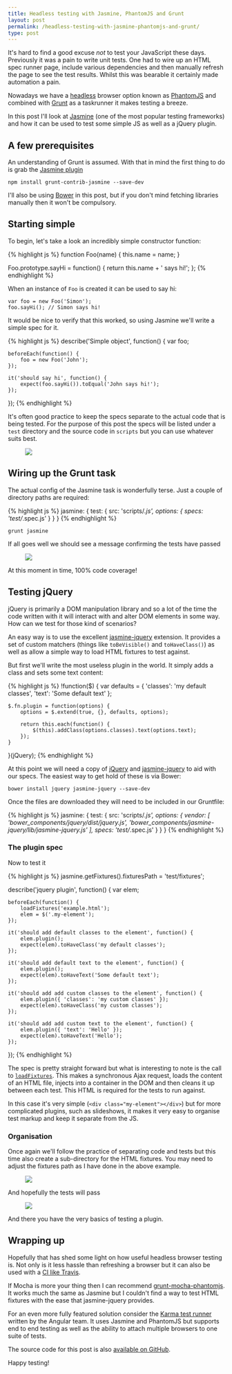 ```yaml
---
title: Headless testing with Jasmine, PhantomJS and Grunt
layout: post
permalink: /headless-testing-with-jasmine-phantomjs-and-grunt/
type: post
---
```


It's hard to find a good excuse _not_ to test your JavaScript these days. Previously it was a pain to write unit tests. One had to wire up an HTML spec runner page, include various dependencies and then manually refresh the page to see the test results. Whilst this was bearable it certainly made automation a pain.

Nowadays we have a [headless](http://phantomjs.org/headless-testing.html) browser option known as [PhantomJS](http://phantomjs.org/) and combined with [Grunt](gruntjs.com) as a taskrunner it makes testing a breeze.

In this post I'll look at [Jasmine](http://pivotal.github.io/jasmine/) (one of the most popular testing frameworks) and how it can be used to test some simple JS as well as a jQuery plugin.

## A few prerequisites

An understanding of Grunt is assumed. With that in mind the first thing to do is grab the [Jasmine plugin](https://github.com/gruntjs/grunt-contrib-jasmine)

    npm install grunt-contrib-jasmine --save-dev

I'll also be using [Bower](http://bower.io) in this post, but if you don't mind fetching libraries manually then it won't be compulsory.

## Starting simple

To begin, let's take a look an incredibly simple constructor function:

{% highlight js %}
function Foo(name) {
    this.name = name;
}

Foo.prototype.sayHi = function() {
    return this.name + ' says hi!';
};
{% endhighlight %}

When an instance of `Foo` is created it can be used to say hi:

    var foo = new Foo('Simon');
    foo.sayHi(); // Simon says hi!

It would be nice to verify that this worked, so using Jasmine we'll write a simple spec for it.

{% highlight js %}
describe('Simple object', function() {
    var foo;

    beforeEach(function() {
        foo = new Foo('John');
    });

    it('should say hi', function() {
        expect(foo.sayHi()).toEqual('John says hi!');
    });
});
{% endhighlight %}

It's often good practice to keep the specs separate to the actual code that is being tested. For the purpose of this post the specs will be listed under a `test` directory and the source code in `scripts` but you can use whatever suits best.

<figure class="Post-imgContainer">
    <img class="Post-imgElem" src="/assets/images/posts/headless-testing/simple-dir-structure.png">
</figure>

## Wiring up the Grunt task

The actual config of the Jasmine task is wonderfully terse. Just a couple of directory paths are required:

{% highlight js %}
jasmine: {
    test: {
        src: 'scripts/*.js',
        options: {
            specs: 'test/*.spec.js'
        }
    }
}
{% endhighlight %}

    grunt jasmine

If all goes well we should see a message confirming the tests have passed

<figure class="Post-imgContainer">
    <img class="Post-imgElem" src="/assets/images/posts/headless-testing/simple-test-result.png">
</figure>

At this moment in time, 100% code coverage!

## Testing jQuery

jQuery is primarily a DOM manipulation library and so a lot of the time the code written with it will interact with and alter DOM elements in some way. How can we test for those kind of scenarios?

An easy way is to use the excellent [jasmine-jquery](https://github.com/velesin/jasmine-jquery) extension. It provides a set of custom matchers (things like `toBeVisible()` and `toHaveClass()`) as well as allow a simple way to load HTML fixtures to test against.

But first we'll write the most useless plugin in the world. It simply adds a class and sets some text content:

{% highlight js %}
!function($) {
    var defaults = {
        'classes': 'my default classes',
        'text':    'Some default text'
    };

    $.fn.plugin = function(options) {
        options = $.extend(true, {}, defaults, options);

        return this.each(function() {
            $(this).addClass(options.classes).text(options.text);
        });
    }
}(jQuery);
{% endhighlight %}


At this point we will need a copy of [jQuery](https://github.com/jquery/jquery) and [jasmine-jquery](https://github.com/velesin/jasmine-jquery) to aid with our specs. The easiest way to get hold of these is via Bower:

    bower install jquery jasmine-jquery --save-dev

Once the files are downloaded they will need to be included in our Gruntfile:

{% highlight js %}
jasmine: {
    test: {
        src: 'scripts/*.js',
        options: {
            vendor: [
                'bower_components/jquery/dist/jquery.js',
                'bower_components/jasmine-jquery/lib/jasmine-jquery.js'
            ],
            specs: 'test/*.spec.js'
        }
    }
}
{% endhighlight %}

### The plugin spec

Now to test it

{% highlight js %}
jasmine.getFixtures().fixturesPath = 'test/fixtures';

describe('jquery plugin', function() {
    var elem;

    beforeEach(function() {
        loadFixtures('example.html');
        elem = $('.my-element');
    });

    it('should add default classes to the element', function() {
        elem.plugin();
        expect(elem).toHaveClass('my default classes');
    });

    it('should add default text to the element', function() {
        elem.plugin();
        expect(elem).toHaveText('Some default text');
    });

    it('should add add custom classes to the element', function() {
        elem.plugin({ 'classes': 'my custom classes' });
        expect(elem).toHaveClass('my custom classes');
    });

    it('should add add custom text to the element', function() {
        elem.plugin({ 'text': 'Hello' });
        expect(elem).toHaveText('Hello');
    });
});
{% endhighlight %}

The spec is pretty straight forward but what is interesting to note is the call to [`loadFixtures`](https://github.com/velesin/jasmine-jquery#html-fixtures). This makes a synchronous Ajax request, loads the content of an HTML file, injects into a container in the DOM and then cleans it up between each test. This HTML is required for the tests to run against.

In this case it's very simple (`<div class="my-element"></div>`) but for more complicated plugins, such as slideshows, it makes it very easy to organise test markup and keep it separate from the JS.

### Organisation

Once again we'll follow the practice of separating code and tests but this time also create a sub-directory for the HTML fixtures. You may need to adjust the fixtures path as I have done in the above example.

<figure class="Post-imgContainer">
    <img class="Post-imgElem" src="/assets/images/posts/headless-testing/jquery-plugin-dir.png">
</figure>

And hopefully the tests will pass

<figure class="Post-imgContainer">
    <img class="Post-imgElem" src="/assets/images/posts/headless-testing/plugin-passed.png">
</figure>

And there you have the very basics of testing a plugin.

## Wrapping up

Hopefully that has shed some light on how useful headless browser testing is. Not only is it less hassle than refreshing a browser but it can also be used with a [CI like Travis](https://travis-ci.org/).

If Mocha is more your thing then I can recommend [grunt-mocha-phantomjs](https://github.com/jdcataldo/grunt-mocha-phantomjs). It works much the same as Jasmine but I couldn't find a way to test HTML fixtures with the ease that jasmine-jquery provides.

For an even more fully featured solution consider the [Karma test runner](http://karma-runner.github.io/0.10/index.html) written by the Angular team. It uses Jasmine and PhantomJS but supports end to end testing as well as the ability to attach multiple browsers to one suite of tests.

The source code for this post is also [available on GitHub](https://github.com/simonsmith/headless-testing-phantomjs-grunt).

Happy testing!
